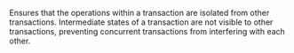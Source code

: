 Ensures that the operations within a transaction are isolated from other transactions. Intermediate states of a transaction are not visible to other transactions, preventing concurrent transactions from interfering with each other.